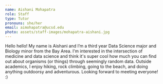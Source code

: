 ```yaml
---
name: Aishani Mohapatra
role: Staff
type: Tutor
pronouns: she/her
email: aimohapatra@ucsd.edu
photo: assets/staff-images/mohapatra-aishani.jpg
---
```

Hello hello! My name is Aishani and I’m a third year Data Science major and Biology minor from the Bay Area. I'm interested in the intersection of medicine and data science and think it's super cool how much you can find out about organisms (or things) through seemingly random data. Outside academics, I enjoy hiking, rock climbing, going to the beach, and doing anything outdoorsy and adventurous. Looking forward to meeting everyone! :)